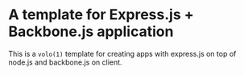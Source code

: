 # A template for Express.js + Backbone.js application

This is a `volo(1)` template for creating apps with express.js on top of node.js and backbone.js on client.
